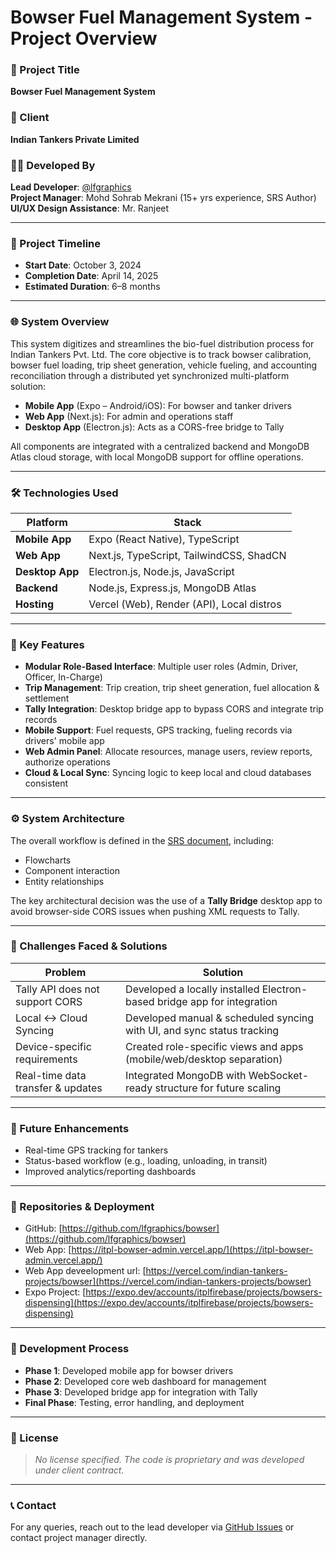 # Bowser Fuel Management System - Project Overview

### 🚚 Project Title
**Bowser Fuel Management System**

### 🏢 Client
**Indian Tankers Private Limited**

### 👨‍💻 Developed By
**Lead Developer**: [@lfgraphics](https://github.com/lfgraphics)  
**Project Manager**: Mohd Sohrab Mekrani (15+ yrs experience, SRS Author)  
**UI/UX Design Assistance**: Mr. Ranjeet

---

### 📆 Project Timeline
- **Start Date**: October 3, 2024  
- **Completion Date**: April 14, 2025  
- **Estimated Duration**: 6–8 months  

---

### 🌐 System Overview
This system digitizes and streamlines the bio-fuel distribution process for Indian Tankers Pvt. Ltd. The core objective is to track bowser calibration, bowser fuel loading, trip sheet generation, vehicle fueling, and accounting reconciliation through a distributed yet synchronized multi-platform solution:

- **Mobile App** (Expo – Android/iOS): For bowser and tanker drivers
- **Web App** (Next.js): For admin and operations staff
- **Desktop App** (Electron.js): Acts as a CORS-free bridge to Tally

All components are integrated with a centralized backend and MongoDB Atlas cloud storage, with local MongoDB support for offline operations.

---

### 🛠️ Technologies Used
| Platform       | Stack                                      |
|----------------|---------------------------------------------|
| **Mobile App** | Expo (React Native), TypeScript            |
| **Web App**    | Next.js, TypeScript, TailwindCSS, ShadCN   |
| **Desktop App**| Electron.js, Node.js, JavaScript           |
| **Backend**    | Node.js, Express.js, MongoDB Atlas         |
| **Hosting**    | Vercel (Web), Render (API), Local distros  |

---

### 🔑 Key Features
- **Modular Role-Based Interface**: Multiple user roles (Admin, Driver, Officer, In-Charge)
- **Trip Management**: Trip creation, trip sheet generation, fuel allocation & settlement
- **Tally Integration**: Desktop bridge app to bypass CORS and integrate trip records
- **Mobile Support**: Fuel requests, GPS tracking, fueling records via drivers' mobile app
- **Web Admin Panel**: Allocate resources, manage users, review reports, authorize operations
- **Cloud & Local Sync**: Syncing logic to keep local and cloud databases consistent

---

### ⚙️ System Architecture
The overall workflow is defined in the [SRS document](./SRS%20for%20Bowser%20Management.pdf), including:
- Flowcharts
- Component interaction
- Entity relationships

The key architectural decision was the use of a **Tally Bridge** desktop app to avoid browser-side CORS issues when pushing XML requests to Tally.

---

### 🚧 Challenges Faced & Solutions
| Problem                             | Solution                                                                 |
|------------------------------------|--------------------------------------------------------------------------|
| Tally API does not support CORS    | Developed a locally installed Electron-based bridge app for integration |
| Local ↔ Cloud Syncing              | Developed manual & scheduled syncing with UI, and sync status tracking  |
| Device-specific requirements       | Created role-specific views and apps (mobile/web/desktop separation)    |
| Real-time data transfer & updates  | Integrated MongoDB with WebSocket-ready structure for future scaling    |

---

### 🔮 Future Enhancements
- Real-time GPS tracking for tankers
- Status-based workflow (e.g., loading, unloading, in transit)
- Improved analytics/reporting dashboards

---

### 📁 Repositories & Deployment
- GitHub: [https://github.com/lfgraphics/bowser](https://github.com/lfgraphics/bowser)  
- Web App: [https://itpl-bowser-admin.vercel.app/](https://itpl-bowser-admin.vercel.app/)  
- Web App deveelopment url: [https://vercel.com/indian-tankers-projects/bowser](https://vercel.com/indian-tankers-projects/bowser)  
- Expo Project: [https://expo.dev/accounts/itplfirebase/projects/bowsers-dispensing](https://expo.dev/accounts/itplfirebase/projects/bowsers-dispensing)

---

### 🚦 Development Process
- **Phase 1**: Developed mobile app for bowser drivers
- **Phase 2**: Developed core web dashboard for management
- **Phase 3**: Developed bridge app for integration with Tally
- **Final Phase**: Testing, error handling, and deployment

---

### 📜 License
> _No license specified. The code is proprietary and was developed under client contract._

---

### 📞 Contact
For any queries, reach out to the lead developer via [GitHub Issues](https://github.com/lfgraphics/bowser/issues) or contact project manager directly.

